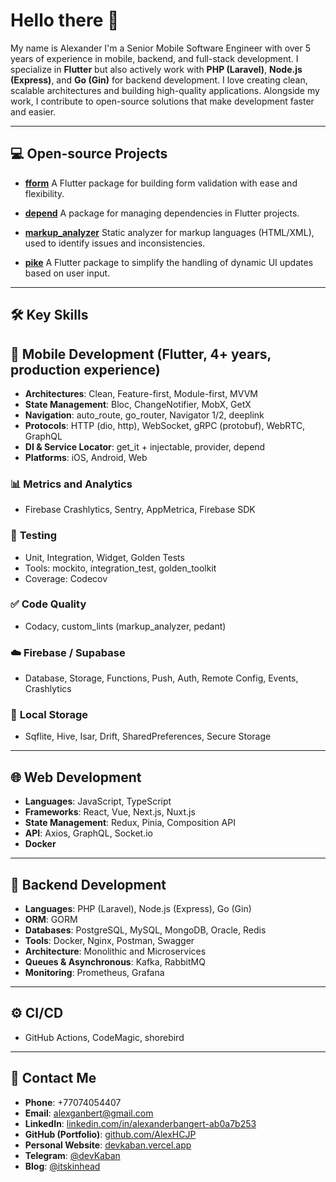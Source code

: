 # Hello there 👋

My name is Alexander
I'm a Senior Mobile Software Engineer with over 5 years of experience in mobile, backend, and full-stack development. I specialize in **Flutter** but also actively work with **PHP (Laravel)**, **Node.js (Express)**, and **Go (Gin)** for backend development. I love creating clean, scalable architectures and building high-quality applications. Alongside my work, I contribute to open-source solutions that make development faster and easier.

---

## 💻 **Open-source Projects**

* **[fform](https://pub.dev/packages/fform)**
  A Flutter package for building form validation with ease and flexibility.

* **[depend](https://pub.dev/packages/depend)**
  A package for managing dependencies in Flutter projects.

* **[markup\_analyzer](https://pub.dev/packages/markup_analyzer)**
  Static analyzer for markup languages (HTML/XML), used to identify issues and inconsistencies.

* **[pike](https://pub.dev/packages/pike)**
  A Flutter package to simplify the handling of dynamic UI updates based on user input.

---

## 🛠 **Key Skills**

## 📱 **Mobile Development (Flutter, 4+ years, production experience)**

* **Architectures**: Clean, Feature-first, Module-first, MVVM
* **State Management**: Bloc, ChangeNotifier, MobX, GetX
* **Navigation**: auto\_route, go\_router, Navigator 1/2, deeplink
* **Protocols**: HTTP (dio, http), WebSocket, gRPC (protobuf), WebRTC, GraphQL
* **DI & Service Locator**: get\_it + injectable, provider, depend
* **Platforms**: iOS, Android, Web

### 📊 **Metrics and Analytics**

* Firebase Crashlytics, Sentry, AppMetrica, Firebase SDK

### 🧪 **Testing**

* Unit, Integration, Widget, Golden Tests
* Tools: mockito, integration\_test, golden\_toolkit
* Coverage: Codecov

### ✅ **Code Quality**

* Codacy, custom\_lints (markup\_analyzer, pedant)

### ☁️ **Firebase / Supabase**

* Database, Storage, Functions, Push, Auth, Remote Config, Events, Crashlytics

### 💾 **Local Storage**

* Sqflite, Hive, Isar, Drift, SharedPreferences, Secure Storage

---

## 🌐 **Web Development**

* **Languages**: JavaScript, TypeScript
* **Frameworks**: React, Vue, Next.js, Nuxt.js
* **State Management**: Redux, Pinia, Composition API
* **API**: Axios, GraphQL, Socket.io
* **Docker**

---

## 🧠 **Backend Development**

* **Languages**: PHP (Laravel), Node.js (Express), Go (Gin)
* **ORM**: GORM
* **Databases**: PostgreSQL, MySQL, MongoDB, Oracle, Redis
* **Tools**: Docker, Nginx, Postman, Swagger
* **Architecture**: Monolithic and Microservices
* **Queues & Asynchronous**: Kafka, RabbitMQ
* **Monitoring**: Prometheus, Grafana

---

## ⚙️ **CI/CD**

* GitHub Actions, CodeMagic, shorebird

---

## 📌 **Contact Me**

* **Phone**: +77074054407
* **Email**: [alexganbert@gmail.com](mailto:alexganbert@gmail.com)
* **LinkedIn**: [linkedin.com/in/alexanderbangert-ab0a7b253](https://linkedin.com/in/alexanderbangert-ab0a7b253)
* **GitHub (Portfolio)**: [github.com/AlexHCJP](https://github.com/AlexHCJP)
* **Personal Website**: [devkaban.vercel.app](https://devkaban.vercel.app)
* **Telegram**: [@devKaban](https://t.me/devKaban)
* **Blog**: [@itskinhead](https://t.me/itskinhead)

